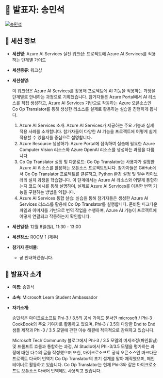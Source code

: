 # 🎤 발표자: 송민석

<div class="container">
    <div class="row justify-content-center">
        <div class="col-md-4 profile mb-4 text-center">
            <a href="#" target="_self"><img src="/images/speakers/minseoksong.jpg" alt="송민석" class="img-fluid" /></a>
        </div>
    </div>
</div>

## 🔎 세션 정보

- **세션명**: Azure AI  Services 실전 워크샵: 프로젝트에 Azure AI Services를 적용하는 단계별 가이드
- **세션종류**: 워크샵
- **세션설명**:

  이 워크샵은 Azure AI Services를 활용해 프로젝트에 AI 기능을 적용하는 과정을 단계별로 안내하는 과정으로 기획했습니다. 참가자들은 Azure Portal에서 AI 리소스를 직접 생성하고, Azure AI Services 기반으로 작동하는 Azure 오픈소스인 Co Op Translator를 통해 생성한 리소스를 실제로 활용하는 실습을 진행하게 됩니다.

  1. Azure AI Services 소개: Azure AI Services가 제공하는 주요 기능과 실제 적용 사례를 소개합니다. 참가자들이 다양한 AI 기능을 프로젝트에 어떻게 쉽게 적용할 수 있을지를 중심으로 설명합니다.
  2. Azure Resource 생성하기: Azure Portal에 접속하여 실습에 필요한 Azure Computer Vision 리소스와 Azure OpenAI 리소스를 생성하는 과정을 다룹니다.
  3. Co Op Translator 설정 및 다운로드: Co Op Translator는 사용자가 설정한 Azure AI 리소스를 활용하는 오픈소스 프로젝트입니다. 참가자들은 GitHub에서 Co Op Translator 프로젝트를 클론하고, Python 환경 설정 및 필수 라이브러리 설치 과정을 학습합니다. 이 단계에서는 Azure AI 리소스와 어떻게 통합하는지 코드 예시를 통해 설명하며, 실제로 Azure AI Services를 이용한 번역 기능을 구현하는 방법을 익힙니다.
  4. Azure AI Services 통합 실습: 실습을 통해 참가자들은 생성한 Azure AI Services 리소스를 활용해 Co Op Translator를 실행합니다. 준비된 마크다운 파일과 이미지를 기반으로 번역 작업을 수행하며, Azure AI 기능이 프로젝트에 어떻게 연결되고 작동하는지 확인합니다.

- **세션일정**: 12월 8일(일), 11:30 - 13:00
- **세션장소**: ROOM 1 (제주)
- **참가자 준비물**:

  - 곧 안내하겠습니다.

## 📜 발표자 소개

- **이름**: 송민석
- **소속**: Microsoft Learn Student Ambassador
- **자기소개**:

  송민석은 마이크로소프트 Phi-3 / 3.5의 공식 가이드 문서인 microsoft / Phi-3 CookBook의 주요 기여자로 활동하고 있으며, Phi-3 / 3.5의 다양한 End to End 샘플 제작과 Phi-3 / 3.5 모델에 관한 이슈 해결에 적극적으로 참여하고 있습니다.

  Microsoft Tech Community 블로그에서 Phi-3 / 3.5 모델의 미세조정(파인튜닝) 및 프롬프트 흐름과 통합하는 과정, AI Studio에서 Phi-3/3.5 모델을 평가하는 과정에 대한 다수의 글을 작성했으며 또한, 마이크로소프트 공식 오픈소스인 마크다운 프로젝트 다국어 번역기 Co Op Translator의 초기 설계를 맡아 제작했으며, 메인테이너로 활동하고 있습니다. Co Op Translator는 현재 Phi-3와 같은 마이크로소프트 오픈소스 다국어 번역에도 사용되고 있습니다.

